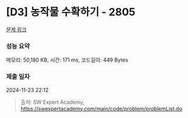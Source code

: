 # [D3] 농작물 수확하기 - 2805 

[문제 링크](https://swexpertacademy.com/main/code/problem/problemDetail.do?contestProbId=AV7GLXqKAWYDFAXB) 

### 성능 요약

메모리: 50,180 KB, 시간: 171 ms, 코드길이: 449 Bytes

### 제출 일자

2024-11-23 22:12



> 출처: SW Expert Academy, https://swexpertacademy.com/main/code/problem/problemList.do